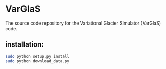 VarGlaS
=======

The source code repository for the Variational Glacier Simulator (VarGlaS) code.


installation:
-------------

```bash
sudo python setup.py install
sudo python download_data.py
```
